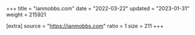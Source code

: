 +++
title = "ianmobbs.com"
date = "2022-03-22"
updated = "2023-01-31"
weight = 215921

[extra]
source = "https://ianmobbs.com"
ratio = 1
size = 211
+++
